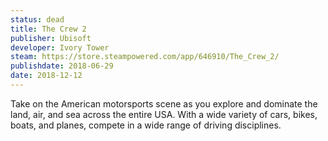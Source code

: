 ```yaml
---
status: dead
title: The Crew 2
publisher: Ubisoft
developer: Ivory Tower
steam: https://store.steampowered.com/app/646910/The_Crew_2/
publishdate: 2018-06-29
date: 2018-12-12
---
```


Take on the American motorsports scene as you explore and dominate the land, air, and sea across the entire USA. With a wide variety of cars, bikes, boats, and planes, compete in a wide range of driving disciplines.
